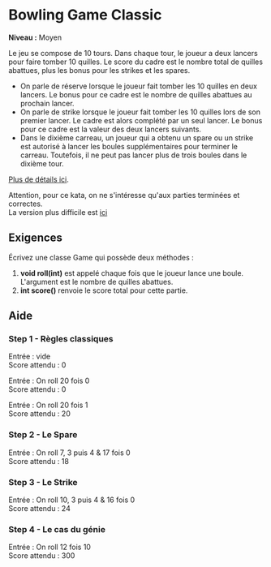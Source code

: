 # Bowling Game Classic

**Niveau :** Moyen

Le jeu se compose de 10 tours. Dans chaque tour, le joueur a deux lancers pour faire tomber 10 quilles. Le score du cadre est le nombre total de quilles abattues, plus les bonus pour les strikes et les spares.
 - On parle de réserve lorsque le joueur fait tomber les 10 quilles en deux lancers. Le bonus pour ce cadre est le nombre de quilles abattues au prochain lancer. 
 - On parle de strike lorsque le joueur fait tomber les 10 quilles lors de son premier lancer. Le cadre est alors complété par un seul lancer. Le bonus pour ce cadre est la valeur des deux lancers suivants. 
 - Dans le dixième carreau, un joueur qui a obtenu un spare ou un strike est autorisé à lancer les boules supplémentaires pour terminer le carreau. Toutefois, il ne peut pas lancer plus de trois boules dans le dixième tour.

[Plus de détails ici](https://www.lelooping.com/montivilliers/les-regles-du-bowling/).

Attention, pour ce kata, on ne s'intéresse qu'aux parties terminées et correctes.  
La version plus difficile est [ici](../BowlingGameHardcore/README.md)

## Exigences

Écrivez une classe Game qui possède deux méthodes :
1. **void roll(int)** est appelé chaque fois que le joueur lance une boule. L'argument est le nombre de quilles abattues.
2. **int score()** renvoie le score total pour cette partie.

## Aide

### Step 1 - Règles classiques

Entrée : vide  
Score attendu : 0

Entrée : On roll 20 fois 0   
Score attendu : 0

Entrée : On roll 20 fois 1  
Score attendu : 20

### Step 2 - Le Spare

Entrée : On roll 7, 3 puis 4 & 17 fois 0  
Score attendu : 18

### Step 3 - Le Strike

Entrée : On roll 10, 3 puis 4 & 16 fois 0  
Score attendu : 24

### Step 4 - Le cas du génie

Entrée : On roll 12 fois 10  
Score attendu : 300